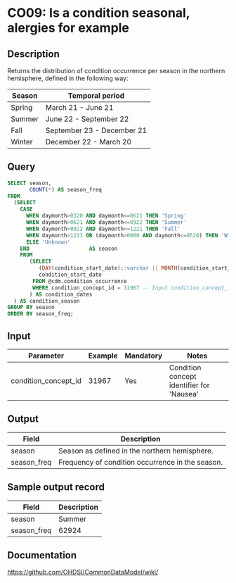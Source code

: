 <!---
Group:condition occurrence
Name:CO09 Is a condition seasonal, alergies for example
Author:Patrick Ryan
CDM Version: 5.0
-->

# CO09: Is a condition seasonal, alergies for example

## Description
Returns the distribution of condition occurrence per season in the northern hemisphere, defined in the following way:

| Season   |    Temporal period |
| --- | --- |
|  Spring | March 21 - June 21 |
|  Summer |  June 22 - September 22 |
|  Fall |  September 23 - December 21 |
|  Winter |  December 22 - March 20 |

## Query
```sql
SELECT season, 
       COUNT(*) AS season_freq
FROM 
  (SELECT 
    CASE
      WHEN daymonth>0320 AND daymonth<=0621 THEN 'Spring' 
      WHEN daymonth>0621 AND daymonth<=0922 THEN 'Summer' 
      WHEN daymonth>0922 AND daymonth<=1221 THEN 'Fall' 
      WHEN daymonth>1221 OR (daymonth>0000 AND daymonth<=0520) THEN 'Winter'
      ELSE 'Unknown'
    END                   AS season
    FROM 
       (SELECT 
          (DAY(condition_start_date)::varchar || MONTH(condition_start_date)::varchar)::integer AS daymonth,
          condition_start_date
        FROM @cdm.condition_occurrence
        WHERE condition_concept_id = 31967 -- Input condition_concept_id
       ) AS condition_dates
  ) AS condition_season
GROUP BY season
ORDER BY season_freq;
```

## Input

| Parameter |  Example |  Mandatory |  Notes |
| --- | --- | --- | --- |
| condition_concept_id | 31967 | Yes | Condition concept identifier for 'Nausea' |

## Output

| Field |  Description |
| --- | --- |
| season | Season as defined in the northern hemisphere. |
| season_freq | Frequency of condition occurrence in the season. |

## Sample output record

|  Field |  Description |
| --- | --- |
| season | Summer |
| season_freq | 62924 |


## Documentation
https://github.com/OHDSI/CommonDataModel/wiki/
